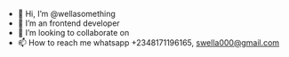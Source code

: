 - 👋 Hi, I’m @wellasomething
- 🌱 I’m an frontend developer
- 💞️ I’m looking to collaborate on 
- 📫 How to reach me whatsapp +2348171196165, swella000@gmail.com


<!---
wellasomething/wellasomething is a ✨ special ✨ repository because its `README.md` (this file) appears on your GitHub profile.
You can click the Preview link to take a look at your changes.
--->
